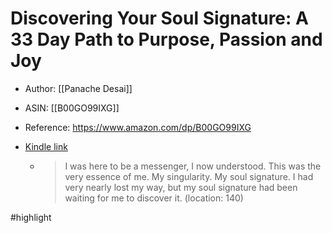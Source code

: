 # Discovering Your Soul Signature: A 33 Day Path to Purpose, Passion and Joy

* Author: [[Panache Desai]]
* ASIN: [[B00GO99IXG]]
* Reference: https://www.amazon.com/dp/B00GO99IXG
* [Kindle link](kindle://book?action=open&asin=B00GO99IXG)


  - > I was here to be a messenger, I now understood. This was the very essence of me. My singularity. My soul signature. I had very nearly lost my way, but my soul signature had been waiting for me to discover it. (location: 140)


#highlight